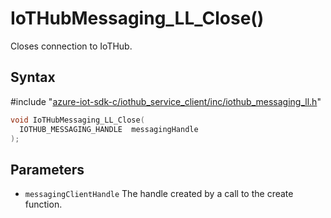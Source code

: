 # IoTHubMessaging_LL_Close()

Closes connection to IoTHub.

## Syntax

\#include "[azure-iot-sdk-c/iothub_service_client/inc/iothub_messaging_ll.h](../iothub-messaging-ll-h.md)"  
```C
void IoTHubMessaging_LL_Close(
  IOTHUB_MESSAGING_HANDLE  messagingHandle
);
```

## Parameters
* `messagingClientHandle` The handle created by a call to the create function.

